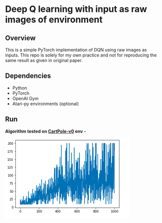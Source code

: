 # Deep Q learning with input as raw images of environment
## Overview
This is a simple PyTorch implementation of DQN using raw images as inputs. This repo is solely for my own practice and not for reproducing the same result as given in original paper.

## Dependencies
* Python
* PyTorch
* OpenAI Gym
* Atari-py environments (optional)

## Run
**Algorithm tested on [CartPole-v0](https://gym.openai.com/envs/CartPole-v0/) env -**

![Cartpole](https://github.com/M-NEXT/RL_repository/blob/main/Deep%20Reinforcement%20Learning/DQN%20with%20images/images/cartpoleraw.png)
